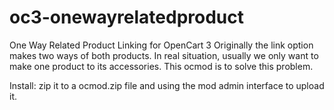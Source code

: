 # oc3-onewayrelatedproduct
One Way Related Product Linking for OpenCart 3
Originally the link option makes two ways of both products.
In real situation, usually we only want to make one product to its accessories.
This ocmod is to solve this problem.

Install:
zip it to a ocmod.zip file and using the mod admin interface to upload it.